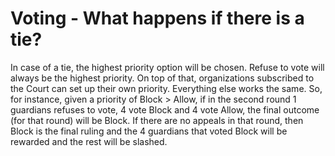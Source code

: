 # Voting - What happens if there is a tie?

In case of a tie, the highest priority option will be chosen. Refuse to vote will always be the highest priority. On top of that, organizations subscribed to the Court can set up their own priority. Everything else works the same. So, for instance, given a priority of Block > Allow, if in the second round 1 guardians refuses to vote, 4 vote Block and 4 vote Allow, the final outcome (for that round) will be Block. If there are no appeals in that round, then Block is the final ruling and the 4 guardians that voted Block will be rewarded and the rest will be slashed.
